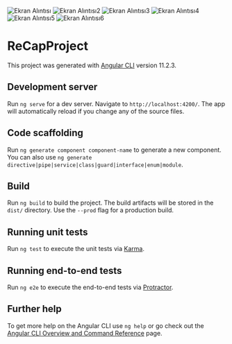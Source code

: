 ![Ekran Alıntısı](https://user-images.githubusercontent.com/33204265/114323203-df2bfb80-9b2c-11eb-886e-eabdb29c96c6.PNG)
![Ekran Alıntısı2](https://user-images.githubusercontent.com/33204265/114323209-e81ccd00-9b2c-11eb-855b-87821d3683ba.PNG)
![Ekran Alıntısı3](https://user-images.githubusercontent.com/33204265/114323214-ec48ea80-9b2c-11eb-99c1-4f4ed755afd5.PNG)
![Ekran Alıntısı4](https://user-images.githubusercontent.com/33204265/114323216-ece18100-9b2c-11eb-913d-3c8f246837bc.PNG)
![Ekran Alıntısı5](https://user-images.githubusercontent.com/33204265/115149050-ea21e700-a06a-11eb-8c23-78fbe2d39c67.PNG)
![Ekran Alıntısı6](https://user-images.githubusercontent.com/33204265/114323220-eeab4480-9b2c-11eb-9865-abb25912d861.PNG)
# ReCapProject

This project was generated with [Angular CLI](https://github.com/angular/angular-cli) version 11.2.3.

## Development server

Run `ng serve` for a dev server. Navigate to `http://localhost:4200/`. The app will automatically reload if you change any of the source files.

## Code scaffolding

Run `ng generate component component-name` to generate a new component. You can also use `ng generate directive|pipe|service|class|guard|interface|enum|module`.

## Build

Run `ng build` to build the project. The build artifacts will be stored in the `dist/` directory. Use the `--prod` flag for a production build.

## Running unit tests

Run `ng test` to execute the unit tests via [Karma](https://karma-runner.github.io).

## Running end-to-end tests

Run `ng e2e` to execute the end-to-end tests via [Protractor](http://www.protractortest.org/).

## Further help

To get more help on the Angular CLI use `ng help` or go check out the [Angular CLI Overview and Command Reference](https://angular.io/cli) page.
